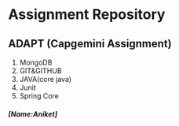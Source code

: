 # Assignment Repository 
## ADAPT (Capgemini Assignment)
1) MongoDB
2) GIT&GITHUB
3) JAVA(core java)
4) Junit
5) Spring Core
##### [Name:Aniket]
